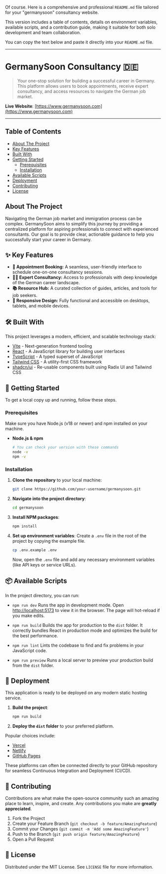Of course. Here is a comprehensive and professional `README.md` file tailored for your "germanysoon" consultancy website.

This version includes a table of contents, details on environment variables, available scripts, and a contribution guide, making it suitable for both solo development and team collaboration.

You can copy the text below and paste it directly into your `README.md` file.

-----

# GermanySoon Consultancy 🇩🇪

> Your one-stop solution for building a successful career in Germany. This platform allows users to book appointments, receive expert consultancy, and access resources to navigate the German job market.

**Live Website**: [https://www.germanysoon.com](https://www.germanysoon.com)

-----

## Table of Contents

  * [About The Project](https://www.google.com/search?q=%23about-the-project)
  * [Key Features](https://www.google.com/search?q=%23-key-features)
  * [Built With](https://www.google.com/search?q=%23-built-with)
  * [Getting Started](https://www.google.com/search?q=%23-getting-started)
      * [Prerequisites](https://www.google.com/search?q=%23prerequisites)
      * [Installation](https://www.google.com/search?q=%23installation)
  * [Available Scripts](https://www.google.com/search?q=%23-available-scripts)
  * [Deployment](https://www.google.com/search?q=%23-deployment)
  * [Contributing](https://www.google.com/search?q=%23-contributing)
  * [License](https://www.google.com/search?q=%23-license)

## About The Project

Navigating the German job market and immigration process can be complex. GermanySoon aims to simplify this journey by providing a centralized platform for aspiring professionals to connect with experienced consultants. Our goal is to provide clear, actionable guidance to help you successfully start your career in Germany.

## ✨ Key Features

  * **📅 Appointment Booking:** A seamless, user-friendly interface to schedule one-on-one consultancy sessions.
  * **👨‍💼 Expert Consultancy:** Access to professionals with deep knowledge of the German career landscape.
  * **📚 Resource Hub:** A curated collection of guides, articles, and tools for job seekers.
  * **📱 Responsive Design:** Fully functional and accessible on desktops, tablets, and mobile devices.

## 🛠️ Built With

This project leverages a modern, efficient, and scalable technology stack:

  * [Vite](https://vitejs.dev/) - Next-generation frontend tooling
  * [React](https://reactjs.org/) - A JavaScript library for building user interfaces
  * [TypeScript](https://www.typescriptlang.org/) - A typed superset of JavaScript
  * [Tailwind CSS](https://tailwindcss.com/) - A utility-first CSS framework
  * [shadcn/ui](https://ui.shadcn.com/) - Re-usable components built using Radix UI and Tailwind CSS

## 🚀 Getting Started

To get a local copy up and running, follow these steps.

### Prerequisites

Make sure you have Node.js (v18 or newer) and npm installed on your machine.

  * **Node.js & npm**
    ```sh
    # You can check your version with these commands
    node -v
    npm -v
    ```

### Installation

1.  **Clone the repository** to your local machine:

    ```sh
    git clone https://github.com/your-username/germanysoon.git
    ```

2.  **Navigate into the project directory**:

    ```sh
    cd germanysoon
    ```

3.  **Install NPM packages**:

    ```sh
    npm install
    ```

4.  **Set up environment variables**:
    Create a `.env` file in the root of the project by copying the example file.

    ```sh
    cp .env.example .env
    ```

    Now, open the `.env` file and add any necessary environment variables (like API keys or service URLs).

## 📦 Available Scripts

In the project directory, you can run:

  * `npm run dev`
    Runs the app in development mode. Open [http://localhost:5173](https://www.google.com/search?q=http://localhost:5173) to view it in the browser. The page will hot-reload if you make edits.

  * `npm run build`
    Builds the app for production to the `dist` folder. It correctly bundles React in production mode and optimizes the build for the best performance.

  * `npm run lint`
    Lints the codebase to find and fix problems in your JavaScript code.

  * `npm run preview`
    Runs a local server to preview your production build from the `dist` folder.

## 🚢 Deployment

This application is ready to be deployed on any modern static hosting service.

1.  **Build the project**:
    ```sh
    npm run build
    ```
2.  **Deploy the `dist` folder** to your preferred platform.

Popular choices include:

  * [Vercel](https://vercel.com/)
  * [Netlify](https://www.netlify.com/)
  * [GitHub Pages](https://pages.github.com/)

These platforms can often be connected directly to your GitHub repository for seamless Continuous Integration and Deployment (CI/CD).

## 🤝 Contributing

Contributions are what make the open-source community such an amazing place to learn, inspire, and create. Any contributions you make are **greatly appreciated**.

1.  Fork the Project
2.  Create your Feature Branch (`git checkout -b feature/AmazingFeature`)
3.  Commit your Changes (`git commit -m 'Add some AmazingFeature'`)
4.  Push to the Branch (`git push origin feature/AmazingFeature`)
5.  Open a Pull Request

## 📄 License

Distributed under the MIT License. See `LICENSE` file for more information.
